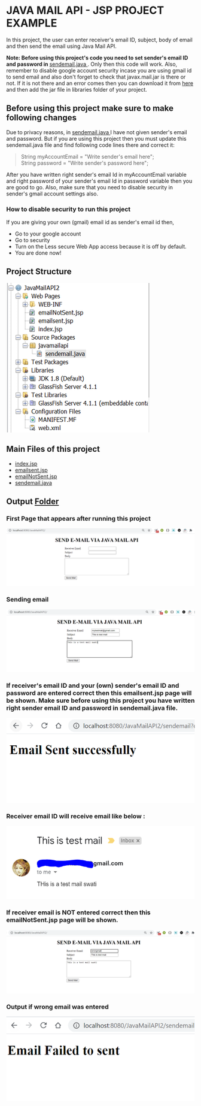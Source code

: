 # JAVA MAIL API - JSP PROJECT EXAMPLE

In this project, the user can enter receiver's email ID, subject, body of email and then send the email using Java Mail API.

<b> Note:  Before using this project's code you need to set sender's email ID and password in </b>[sendemail.java ](/JavaMailAPI_Example/JavaMailAPI2/src/java/javamailapi/sendemail.java). Only then this code will work.
Also, remember to disable google account security incase you are using gmail id to send email and also don't forget to check that javax.mail.jar is there or not. If it is not there and an error comes then you can download it from [here](https://github.com/javaee/javamail/releases) and then add the jar file in libraries folder of your project.

## Before using this project make sure to make following changes

Due to privacy reasons, in [sendemail.java ](/JavaMailAPI_Example/JavaMailAPI2/src/java/javamailapi/sendemail.java) I have not given sender's email and password. But if you are using this project then you must update this sendemail.java  file and find following code lines there and correct it: <br> 
> String myAccountEmail = "Write sender's email here";<br>
> String password = "Write sender's password here";<br>

After you have written right sender's email Id in myAccountEmail variable and right password of your sender's email Id in password variable then you are good to go. Also, make sure that you need to disable security in sender's gmail account settings also. 

### How to disable security to run this project

If you are giving your own (gmail) email id as sender's email id then,

- Go to your google account
- Go to security
- Turn on the Less secure Web App access because it is off by default.
- You are done now! 

## Project Structure 
<img src="ImageJavaMailAPI/ProjectStructureJavaMailAPI.PNG" alt="pic" class="inline"/>

## Main Files of this project

- [index.jsp](/JavaMailAPI_Example/JavaMailAPI2/web/index.jsp)
- [emailsent.jsp](/JavaMailAPI_Example/JavaMailAPI2/web/emailsent.jsp)
- [emailNotSent.jsp](/JavaMailAPI_Example/JavaMailAPI2/web/emailNotSent.jsp)
- [sendemail.java](/JavaMailAPI_Example/JavaMailAPI2/src/java/javamailapi/sendemail.java)


## Output [Folder](/JavaMailAPI_Example/ImageJavaMailAPI/)

### First Page that appears after running this project

<img src="ImageJavaMailAPI/indexJSP_FormPage.PNG" alt="pic" class="inline"/>

### Sending email

<img src="ImageJavaMailAPI/SendEmailFromJSP.PNG" alt="pic" class="inline"/>

### If receiver's email ID and your (own) sender's email ID and password are entered correct then this emailsent.jsp page will be shown. Make sure before using this project you have written right sender email ID and password in sendemail.java file.

<img src="ImageJavaMailAPI/emailsentJSP_SuccessPage.PNG" alt="pic" class="inline"/>


### Receiver email ID will receive email like below :
<img src="ImageJavaMailAPI/EmailReceived_MyInbox.PNG" alt="pic" class="inline"/>

### If receiver email is NOT entered correct then this emailNotSent.jsp page will be shown.
<img src="ImageJavaMailAPI/WrongEmailFilled.PNG" alt="pic" class="inline"/>

### Output if wrong email was entered
<img src="ImageJavaMailAPI/emailNotSentJSP.PNG" alt="pic" class="inline"/>
